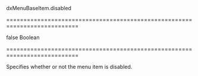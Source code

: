 <!--id-->dxMenuBaseItem.disabled<!--/id-->
===========================================================================
<!--default-->false<!--/default-->
<!--type-->Boolean<!--/type-->
===========================================================================

<!--shortDescription-->
Specifies whether or not the menu item is disabled.
<!--/shortDescription-->

<!--fullDescription-->

<!--/fullDescription-->